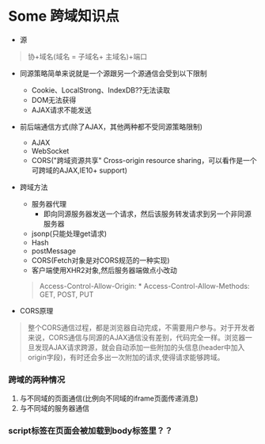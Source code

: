 # Some 跨域知识点
 - 源
 > 协+域名(域名 = 子域名+ 主域名)+端口
-  同源策略简单来说就是一个源跟另一个源通信会受到以下限制
   - Cookie、LocalStrong、IndexDB??无法读取 
   - DOM无法获得
   - AJAX请求不能发送

- 前后端通信方式(除了AJAX，其他两种都不受同源策略限制)
  - AJAX
  - WebSocket
  - CORS("跨域资源共享" Cross-origin resource sharing，可以看作是一个可跨域的AJAX,IE10+ support)
 
 - 跨域方法
   - 服务器代理
     - 即向同源服务器发送一个请求，然后该服务转发请求到另一个非同源服务器
   - jsonp(只能处理get请求) 
   - Hash 
   - postMessage
   - CORS(Fetch对象是对CORS规范的一种实现)
   - 客户端使用XHR2对象,然后服务器端做点小改动
   > Access-Control-Allow-Origin: *
   > Access-Control-Allow-Methods: GET, POST, PUT
  
- CORS原理
> 整个CORS通信过程，都是浏览器自动完成，不需要用户参与。对于开发者来说，CORS通信与同源的AJAX通信没有差别，代码完全一样。浏览器一旦发现AJAX请求跨源，就会自动添加一些附加的头信息(header中加入origin字段)，有时还会多出一次附加的请求,使得请求能够跨域。

### 跨域的两种情况
1. 与不同域的页面通信(比例向不同域的iframe页面传递消息)
2. 与不同域的服务器通信

### script标签在页面会被加载到body标签里？？